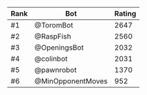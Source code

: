 Rank|Bot|Rating
---|---|---
#1|@ToromBot|2647
#2|@RaspFish|2560
#3|@OpeningsBot|2032
#4|@colinbot|2031
#5|@pawnrobot|1370
#6|@MinOpponentMoves|952
